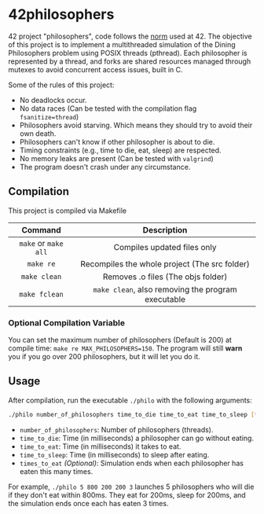# 42philosophers

42 project "philosophers", code follows the [norm](https://github.com/42School/norminette) used at 42. The objective of this project
is to implement a multithreaded simulation of the Dining Philosophers problem using POSIX threads (pthread). Each philosopher is represented
by a thread, and forks are shared resources managed through mutexes to avoid concurrent access issues, built in C.

Some of the rules  of this project:
- No deadlocks occur.
- No data races (Can be tested with the compilation flag `fsanitize=thread`)
- Philosophers avoid starving. Which means they should try to avoid their own death.
- Philosophers can't know if other philosopher is about to die.
- Timing constraints (e.g., time to die, eat, sleep) are respected.
- No memory leaks are present (Can be tested with `valgrind`)
- The program doesn't crash under any circumstance.

## Compilation

This project is compiled via Makefile

| Command | Description |
| :---: | :---: |
| `make` or `make all` | Compiles updated files only |
| `make re` | Recompiles the whole project (The src folder) |
| `make clean` | Removes .o files (The objs folder) |
| `make fclean` | `make clean`, also removing the program executable |

### Optional Compilation Variable

You can set the maximum number of philosophers (Default is 200) at compile time: `make re MAX_PHILOSOPHERS=150`.
The program will still **warn** you if you go over 200 philosophers, but it will let you do it.

## Usage

After compilation, run the executable `./philo` with the following arguments:

```bash
./philo number_of_philosophers time_to_die time_to_eat time_to_sleep [times_to_eat]
```

- `number_of_philosophers`: Number of philosophers (threads).
- `time_to_die`: Time (in milliseconds) a philosopher can go without eating.
- `time_to_eat`: Time (in milliseconds) it takes to eat.
- `time_to_sleep`: Time (in milliseconds) to sleep after eating.
- `times_to_eat` *(Optional)*: Simulation ends when each philosopher has eaten this many times.

For example, `./philo 5 800 200 200 3` launches 5 philosophers who will die if they don't eat within 800ms.
They eat for 200ms, sleep for 200ms, and the simulation ends once each has eaten 3 times.
